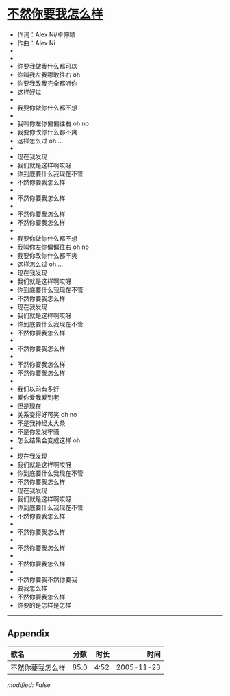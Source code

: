 # [不然你要我怎么样](https://music.163.com/song?id=66144)

* 作词：Alex Ni/卓伸颖
* 作曲：Alex Ni
*
*
* 你要我做我什么都可以
* 你叫我左我哪敢往右 oh
* 你要我改我完全都听你
* 这样好过
* 
* 我要你做你什么都不想
* 
* 我叫你左你偏偏往右 oh no
* 我要你改你什么都不爽
* 这样怎么过 oh....
* 
* 现在我发现
* 我们就是这样啊哎呀
* 你到底要什么我现在不管
* 不然你要我怎么样
* 
* 不然你要我怎么样
* 
* 不然你要我怎么样
* 不然你要我怎么样
* 
* 我要你做你什么都不想
* 我叫你左你偏偏往右 oh no
* 我要你改你什么都不爽
* 这样怎么过 oh....
* 现在我发现
* 我们就是这样啊哎呀
* 你到底要什么我现在不管
* 不然你要我怎么样
* 现在我发现
* 我们就是这样啊哎呀
* 你到底要什么我现在不管
* 不然你要我怎么样
* 
* 不然你要我怎么样
* 
* 不然你要我怎么样
* 不然你要我怎么样
* 
* 我们以前有多好
* 爱你爱我爱到老
* 但是现在
* 关系变得好可笑 oh no
* 不是我神经太大条
* 不是你爱发牢骚
* 怎么结果会变成这样 oh
* 
* 现在我发现
* 我们就是这样啊哎呀
* 你到底要什么我现在不管
* 不然你要我怎么样
* 现在我发现
* 我们就是这样啊哎呀
* 你到底要什么我现在不管
* 不然你要我怎么样
* 
* 不然你要我怎么样
* 
* 不然你要我怎么样
* 
* 不然你要我怎么样
* 
* 不然你要我不然你要我
* 要我怎么样
* 不然你要我怎么样
* 你要的是怎样是怎样


---

## Appendix

|歌名|分数|时长|时间|
|:---|:---:|---:|---:|
|不然你要我怎么样|85.0|4:52|2005-11-23

*modified: False*